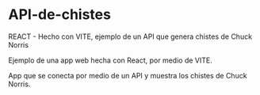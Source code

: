 # API-de-chistes
REACT - Hecho con VITE, ejemplo de un API que genera chistes de Chuck Norris


Ejemplo de una app web hecha con React, por medio de VITE.

App que se conecta por medio de un API y muestra los chistes de Chuck Norris.

